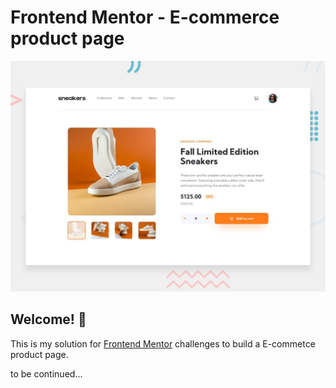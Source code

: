 # Frontend Mentor - E-commerce product page

![Design preview for the E-commerce product page coding challenge](./design/desktop-preview.jpg)

## Welcome! 👋

This is my solution for [Frontend Mentor](https://www.frontendmentor.io/challenges/ecommerce-product-page-UPsZ9MJp6) challenges to build a E-commetce product page.

to be continued...

